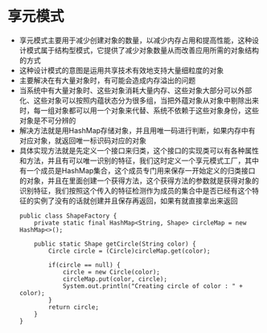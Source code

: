 # 享元模式
- 享元模式主要用于减少创建对象的数量，以减少内存占用和提高性能，这种设计模式属于结构型模式，它提供了减少对象数量从而改善应用所需的对象结构的方式
- 这种设计模式的意图是运用共享技术有效地支持大量细粒度的对象
- 主要解决在有大量对象时，有可能会造成内存溢出的问题
- 当系统中有大量对象时、这些对象消耗大量内存、这些对象大部分可以外部化、这些对象可以按照内蕴状态分为很多组，当把外蕴对象从对象中剔除出来时，每一组对象都可以用一个对象来代替、系统不依赖于这些对象身份，这些对象是不可分辨的
- 解决方法就是用HashMap存储对象，并且用唯一码进行判断，如果内存中有对应对象，就返回唯一标识码对应的对象
- 具体实现方法就是先定义一个接口来归类，这个接口的实现类可以有各种属性和方法，并且有可以唯一识别的特征，我们这时定义一个享元模式工厂，其中有一个成员是HashMap集合，这个成员专门用来保存一开始定义的归类接口的对象，并且在里面创建一个获得方法，这个获得方法的参数就是获得对象的识别特征，我们按照这个传入的特征检测作为成员的集合中是否已经有这个特征的实例了没有的话就创建并且保存再返回，如果有就直接拿出来返回
    ```
    public class ShapeFactory {
        private static final HashMap<String, Shape> circleMap = new HashMap<>();
        
        public static Shape getCircle(String color) {
            Circle circle = (Circle)circleMap.get(color);
        
            if(circle == null) {
                circle = new Circle(color);
                circleMap.put(color, circle);
                System.out.println("Creating circle of color : " + color);
            }
            return circle;
        }
    }
    ```